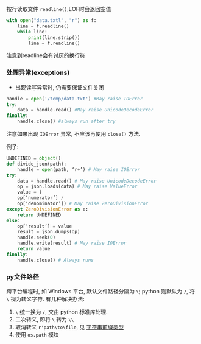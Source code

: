 按行读取文件 `readline()`,EOF时会返回空值

```python
with open("data.txtl", "r") as f:
	line = f.readline()
	while line:
		print(line.strip())
		line = f.readline()
```

注意到readline会有讨厌的换行符

### 处理异常(exceptions)

- 出现读写异常时, 仍需要保证文件关闭
```python
handle = open('/temp/data.txt') #May raise IOError
try:
	data = handle.read() #May raise UnicodeDecodeError
finally:
	handle.close() #always run after try
```

注意如果出现 `IOError` 异常, 不应该再使用 `close()` 方法.

例子: 
```python
UNDEFINED = object()
def divide_json(path):
	handle = open(path, ‘r+’) # May raise IOError
try:
	data = handle.read() # May raise UnicodeDecodeError
	op = json.loads(data) # May raise ValueError
	value = (
	op[‘numerator’] /
	op[‘denominator’]) # May raise ZeroDivisionError
except ZeroDivisionError as e:
	return UNDEFINED
else:
	op[‘result’] = value
	result = json.dumps(op)
	handle.seek(0)
	handle.write(result) # May raise IOError
	return value
finally:
	handle.close() # Always runs
```

### py文件路径

跨平台编程时, 如 Windows 平台, 默认文件路径分隔为 `\`; python 则默认为 `/`, 将 `\` 视为转义字符. 有几种解决办法:
1. `\` 统一换为 `/`, 交由 python 标准库处理.
2. 二次转义, 即将 `\` 转为 `\\`
3. 取消转义 `r'path\to\file`, 见 [字符串前缀类型](../特性/函数与变量/区分字节串与字符串字面量.md)
4. 使用 `os.path` 模块

